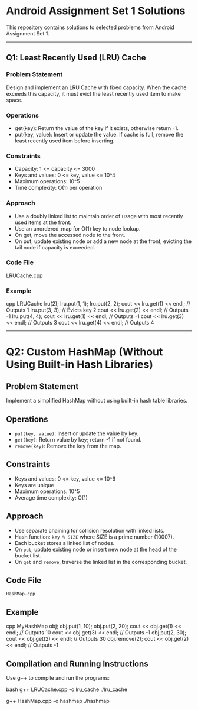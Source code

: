 # Android Assignment Set 1 Solutions

This repository contains solutions to selected problems from Android Assignment Set 1.

---

## Q1: Least Recently Used (LRU) Cache

### Problem Statement  
Design and implement an LRU Cache with fixed capacity. When the cache exceeds this capacity, it must evict the least recently used item to make space.

### Operations  
- get(key): Return the value of the key if it exists, otherwise return -1.  
- put(key, value): Insert or update the value. If cache is full, remove the least recently used item before inserting.

### Constraints  
- Capacity: 1 <= capacity <= 3000  
- Keys and values: 0 <= key, value <= 10^4  
- Maximum operations: 10^5  
- Time complexity: O(1) per operation

### Approach  
- Use a doubly linked list to maintain order of usage with most recently used items at the front.  
- Use an unordered_map for O(1) key to node lookup.  
- On get, move the accessed node to the front.  
- On put, update existing node or add a new node at the front, evicting the tail node if capacity is exceeded.

### Code File  
LRUCache.cpp

### Example  
cpp
LRUCache lru(2);
lru.put(1, 1);
lru.put(2, 2);
cout << lru.get(1) << endl;  // Outputs 1
lru.put(3, 3);               // Evicts key 2
cout << lru.get(2) << endl;  // Outputs -1
lru.put(4, 4);
cout << lru.get(1) << endl;  // Outputs -1
cout << lru.get(3) << endl;  // Outputs 3
cout << lru.get(4) << endl;  // Outputs 4

---

# Q2: Custom HashMap (Without Using Built-in Hash Libraries)

## Problem Statement  
Implement a simplified HashMap without using built-in hash table libraries.

## Operations  
- `put(key, value)`: Insert or update the value by key.  
- `get(key)`: Return value by key; return -1 if not found.  
- `remove(key)`: Remove the key from the map.

## Constraints  
- Keys and values: 0 <= key, value <= 10^6  
- Keys are unique  
- Maximum operations: 10^5  
- Average time complexity: O(1)

## Approach  
- Use separate chaining for collision resolution with linked lists.  
- Hash function: `key % SIZE` where SIZE is a prime number (10007).  
- Each bucket stores a linked list of nodes.  
- On `put`, update existing node or insert new node at the head of the bucket list.  
- On `get` and `remove`, traverse the linked list in the corresponding bucket.

## Code File  
`HashMap.cpp`

## Example
cpp
MyHashMap obj;
obj.put(1, 10);
obj.put(2, 20);
cout << obj.get(1) << endl;  // Outputs 10
cout << obj.get(3) << endl;  // Outputs -1
obj.put(2, 30);
cout << obj.get(2) << endl;  // Outputs 30
obj.remove(2);
cout << obj.get(2) << endl;  // Outputs -1


## Compilation and Running Instructions

Use g++ to compile and run the programs:

bash
g++ LRUCache.cpp -o lru_cache
./lru_cache

g++ HashMap.cpp -o hashmap
./hashmap